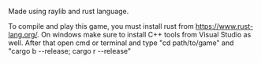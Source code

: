 Made using raylib and rust language.

To compile and play this game, you must install rust from https://www.rust-lang.org/. On windows make sure to install C++ tools from Visual Studio as well. After that open cmd or terminal and type "cd path/to/game" and "cargo b --release; cargo r --release"

